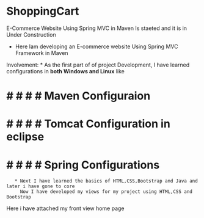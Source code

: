 # ShoppingCart
E-Commerce Website Using Spring MVC in Maven Is staeted and it is in Under Construction

* Here Iam developing an E-commerce website Using Spring MVC Framework in Maven 

Involvement:
       * As the first part of of project Development, I have learned configurations in ******both Windows and Linux****** like
# # # # #  Maven Configuraion
# # # # #               Tomcat Configuration in eclipse
# # # # #              Spring Configurations 
       * Next I have learned the basics of HTML,CSS,Bootstrap and Java and later i have gone to core 
         Now I have developed my views for my project using HTML,CSS and Bootstrap
Here i have attached my front view home page
